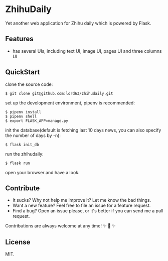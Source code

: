 # ZhihuDaily

Yet another web application for Zhihu daily which is powered by Flask.

## Features

* has several UIs, including text UI, image UI, pages UI and three columns UI

## QuickStart

clone the source code:

    $ git clone git@github.com:lord63/zhihudaily.git

set up the development environment, pipenv is recommended:

    $ pipenv install
    $ pipenv shell
    $ export FLASK_APP=manage.py

init the database(default is fetching last 10 days news, you can also specify
the number of days by -n):

    $ flask init_db

run the zhihudaily:

    $ flask run

open your browser and have a look.

## Contribute

* It sucks? Why not help me improve it? Let me know the bad things.
* Want a new feature? Feel free to file an issue for a feature request.
* Find a bug? Open an issue please, or it's better if you can send me a pull request.

Contributions are always welcome at any time! :sparkles: :cake: :sparkles:

## License

MIT.
